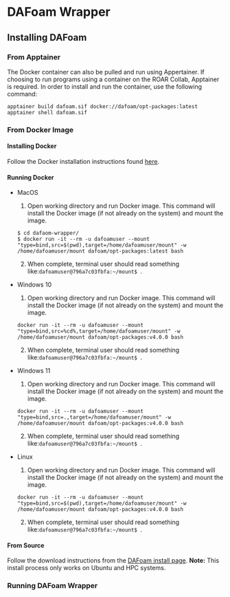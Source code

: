 # DAFoam Wrapper

## Installing DAFoam

### From Apptainer
The Docker container can also be pulled and run using Appertainer. If choosing to run programs using a container on the ROAR Collab, Apptainer is required. In order to install and run the container, use the following command:
```
apptainer build dafoam.sif docker://dafoam/opt-packages:latest
apptainer shell dafoam.sif
```

### From Docker Image
#### Installing Docker

Follow the Docker installation instructions found [here](https://www.docker.com/get-started/).

#### Running Docker
- MacOS
    1. Open working directory and run Docker image. This command will install the Docker image (if not already on the system) and mount the image.
    ```
    $ cd dafaom-wrapper/
    $ docker run -it --rm -u dafoamuser --mount "type=bind,src=$(pwd),target=/home/dafoamuser/mount" -w /home/dafoamuser/mount dafoam/opt-packages:latest bash
    ```
    2. When complete, terminal user should read something like:`dafoamuser@796a7c03fbfa:~/mount$ `. 

- Windows 10
    1. Open working directory and run Docker image. This command will install the Docker image (if not already on the system) and mount the image.
    ```
    docker run -it --rm -u dafoamuser --mount "type=bind,src=%cd%,target=/home/dafoamuser/mount" -w /home/dafoamuser/mount dafoam/opt-packages:v4.0.0 bash
    ```
    2. When complete, terminal user should read something like:`dafoamuser@796a7c03fbfa:~/mount$ `. 

- Windows 11
    1. Open working directory and run Docker image. This command will install the Docker image (if not already on the system) and mount the image.
    ```
    docker run -it --rm -u dafoamuser --mount "type=bind,src=.,target=/home/dafoamuser/mount" -w /home/dafoamuser/mount dafoam/opt-packages:v4.0.0 bash
    ```
    2. When complete, terminal user should read something like:`dafoamuser@796a7c03fbfa:~/mount$ `. 

- Linux 
    1. Open working directory and run Docker image. This command will install the Docker image (if not already on the system) and mount the image.
    ```
    docker run -it --rm -u dafoamuser --mount "type=bind,src=$(pwd),target=/home/dafoamuser/mount" -w /home/dafoamuser/mount dafoam/opt-packages:v4.0.0 bash
    ```
    2. When complete, terminal user should read something like:`dafoamuser@796a7c03fbfa:~/mount$ `. 

#### From Source
Follow the download instructions from the [DAFoam install page](https://dafoam.github.io/mydoc_installation_source.html). **Note:** This install process only works on Ubuntu and HPC systems. 

### Running DAFoam Wrapper
